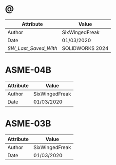 # @
| Attribute | Value |
| ---  | ---     |
| Author | SixWingedFreak |
| Date | 01/03/2020 |
| _SW_Last_Saved_With_ | SOLIDWORKS 2024 |
# ASME-04B
| Attribute | Value |
| ---  | ---     |
| Author | SixWingedFreak |
| Date | 01/03/2020 |
# ASME-03B
| Attribute | Value |
| ---  | ---     |
| Author | SixWingedFreak |
| Date | 01/03/2020 |

